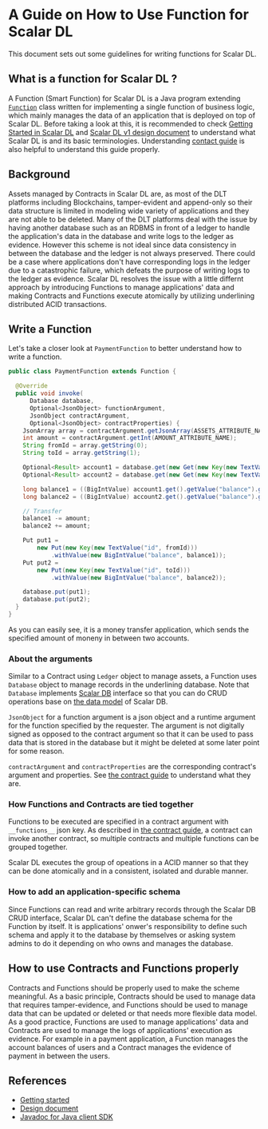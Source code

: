 # A Guide on How to Use Function for Scalar DL

This document sets out some guidelines for writing functions for Scalar DL.

## What is a function for Scalar DL ?

A Function (Smart Function) for Scalar DL is a Java program extending [`Function`](https://scalar-labs.github.io/scalardl/javadoc/ledger/com/scalar/dl/ledger/function/Function.html) class written for implementing a single function of business logic, which mainly manages the data of an application that is deployed on top of Scalar DL.
Before taking a look at this, it is recommended to check [Getting Started in Scalar DL](dl-getting-started.md) and [Scalar DL v1 design document](dl-design.md) to understand what Scalar DL is and its basic terminologies. Understanding [contact guide](how-to-write-contract.md) is also helpful to understand this guide properly.

## Background

Assets managed by Contracts in Scalar DL are, as most of the DLT platforms including Blockchains, tamper-evident and append-only so their data structure is limited in modeling wide variety of applications and they are not able to be deleted.
Many of the DLT platforms deal with the issue by having another database such as an RDBMS in front of a ledger to handle the application's data in the database and write logs to the ledger as evidence.
However this scheme is not ideal since data consistency in between the database and the ledger is not always preserved. There could be a case where applications don't have corresponding logs in the ledger due to a catastrophic failure, which defeats the purpose of writing logs to the ledger as evidence.
Scalar DL resolves the issue with a little differnt approach by introducing Functions to manage applications' data and making Contracts and Functions execute atomically by utilizing underlining distributed ACID transactions.

## Write a Function

Let's take a closer look at `PaymentFunction` to better understand how to write a function.

```java
public class PaymentFunction extends Function {

  @Override
  public void invoke(
      Database database,
      Optional<JsonObject> functionArgument,
      JsonObject contractArgument,
      Optional<JsonObject> contractProperties) {
    JsonArray array = contractArgument.getJsonArray(ASSETS_ATTRIBUTE_NAME);
    int amount = contractArgument.getInt(AMOUNT_ATTRIBUTE_NAME);
    String fromId = array.getString(0);
    String toId = array.getString(1);

    Optional<Result> account1 = database.get(new Get(new Key(new TextValue("id", fromId))));
    Optional<Result> account2 = database.get(new Get(new Key(new TextValue("id", toId))));

    long balance1 = ((BigIntValue) account1.get().getValue("balance").get()).get();
    long balance2 = ((BigIntValue) account2.get().getValue("balance").get()).get();

    // Transfer
    balance1 -= amount;
    balance2 += amount;

    Put put1 =
        new Put(new Key(new TextValue("id", fromId)))
            .withValue(new BigIntValue("balance", balance1));
    Put put2 =
        new Put(new Key(new TextValue("id", toId)))
            .withValue(new BigIntValue("balance", balance2));

    database.put(put1);
    database.put(put2);
  }
}
```

As you can easily see, it is a money transfer application, which sends the specified amount of moneny in between two accounts.

### About the arguments

Similar to a Contract using `Ledger` object to manage assets, a Function uses `Database` object to manage records in the underlining database. Note that `Database` implements [Scalar DB](https://github.com/scalar-labs/scalardb) interface so that you can do CRUD operations base on [the data model](https://github.com/scalar-labs/scalardb/blob/master/docs/design.md#data-model) of Scalar DB. 

`JsonObject` for a function argument is a json object and a runtime argument for the function specified by the requester. The argument is not digitally signed as opposed to the contract argument so that it can be used to pass data that is stored in the database but it might be deleted at some later point for some reason.

`contractArgument` and `contractProperties` are the corresponding contract's argument and properties. See [the contract guide](how-to-write-contract.md) to understand what they are.

### How Functions and Contracts are tied together

Functions to be executed are specified in a contract argument with `__functions__` json key. As described in [the contract guide](how-to-write-contract.md#write-a-complex-contract), a contract can invoke another contract, so multiple contracts and multiple functions can be grouped together.

Scalar DL executes the group of opeations in a ACID manner so that they can be done atomically and in a consistent, isolated and durable manner.

### How to add an application-specific schema

Since Functions can read and write arbitrary records through the Scalar DB CRUD interface, Scalar DL can't define the database schema for the Function by itself.
It is applications' onwer's responsibility to define such schema and apply it to the database by themselves or asking system admins to do it depending on who owns and manages the database.

## How to use Contracts and Functions properly

Contracts and Functions should be properly used to make the scheme meaningful.
As a basic principle, Contracts should be used to manage data that requires tamper-evidence, and Functions should be used to manage data that can be updated or deleted or that needs more flexible data model.
As a good practice, Functions are used to manage applications' data and Contracts are used to manage the logs of applications' execution as evidence. For example in a payment application, a Function manages the account balances of users and a Contract manages the evidence of payment in between the users.

## References

* [Getting started](getting-started.md)
* [Design document](design.md)
* [Javadoc for Java client SDK](https://scalar-labs.github.io/scalardl/javadoc/client/)
